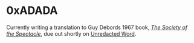  # 0xADADA

Currently writing a translation to Guy Debords 1967 book, _[The Society of the
Spectacle](https://github.com/unredacted-word/spectacle)_, due out shortly on [Unredacted Word](https://unredacted-word.pub).

